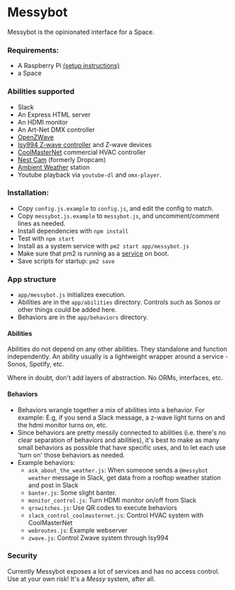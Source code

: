 # Messybot

Messybot is the opinionated interface for a Space. 

### Requirements:

- A Raspberry Pi [(setup instructions)](https://github.com/dantaeyoung/messybot/blob/master/pi_setup.md)
- a Space

### Abilities supported

- Slack
- An Express HTML server
- An HDMI monitor
- An Art-Net DMX controller
- [OpenZWave](http://www.openzwave.com/)
- [Isy994 Z-wave controller](https://www.universal-devices.com/residential/isy994izw-series/) and Z-wave devices
- [CoolMasterNet](https://coolautomation.com/products/coolmasternet/) commercial HVAC controller
- [Nest Cam](https://nest.com/cameras/) (formerly Dropcam)
- [Ambient Weather](https://www.ambientweather.com/) station
- Youtube playback via `youtube-dl` and `omx-player`.

### Installation:

- Copy `config.js.example` to `config.js`, and edit the config to match.
- Copy `messybot.js.example` to `messybot.js`, and uncomment/comment lines as needed.
- Install dependencies with `npm install`
- Test with `npm start`
- Install as a system service with `pm2 start app/messybot.js`
- Make sure that pm2 is running as a [service](http://pm2.keymetrics.io/docs/usage/startup/#generating-a-startup-script) on boot.
- Save scripts for startup: `pm2 save`


### App structure

- `app/messybot.js` initializes execution.
- Abilities are in the `app/abilities` directory. Controls such as Sonos or other things could be added here.
- Behaviors are in the `app/behaviors` directory.

#### Abilities

Abilities do not depend on any other abilities. They standalone and function independently. An ability usually is a lightweight wrapper around a service - Sonos, Spotify, etc.

Where in doubt, don't add layers of abstraction. No ORMs, interfaces, etc. 

#### Behaviors

- Behaviors wrangle together a mix of abilities into a behavior. For example: E.g, if you send a Slack message, a z-wave light turns on and the hdmi monitor turns on, etc.
- Since behaviors are pretty messily connected to abilities (i.e. there's no clear separation of behaviors and abilities), it's best to make as many small behaviors as possible that have specific uses, and to let each use 'turn on' those behaviors as needed.
- Example behaviors: 
  - `ask_about_the_weather.js`: When someone sends a `@messybot weather` message in Slack, get data from a rooftop weather station and post in Slack
  - `banter.js`: Some slight banter.
  - `monitor_control.js`: Turn HDMI monitor on/off from Slack
  - `qrswitches.js`: Use QR codes to execute behaviors
  - `slack_control_coolmasternet.js`: Control HVAC system with CoolMasterNet
  - `webroutes.js`: Example webserver
  - `zwave.js`: Control Zwave system through Isy994


### Security

Currently Messybot exposes a lot of services and has no access control. Use at your own risk! It's a _Messy_ system, after all.


